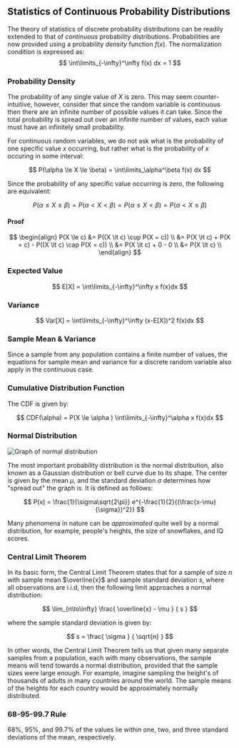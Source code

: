 ## Statistics of Continuous Probability Distributions
The theory of statistics of discrete probability distributions can be readily extended to that of _continuous_ probability distributions. Probabilities are now provided using a probability _density_ function $f(x)$. The normalization condition is expressed as:
$$ \int\limits_{-\infty}^\infty f(x) dx = 1 $$

### Probability Density
The probability of any single value of $X$ is zero. This may seem counter-intuitive, however, consider that since the random variable is continuous then there are an infinite number of possible values it can take. Since the total probability is spread out over an infinite number of values, each value must have an infinitely small probability.

For continuous random variables, we do not ask what is the probability of one specific value $x$ occurring, but rather what is the probability of $x$ occuring in some interval:

$$ P(\alpha \le X \le \beta) = \int\limits_\alpha^\beta f(x) dx $$

Since the probability of any specific value occurring is zero, the following are equivalent:

$$ P(\alpha \le X \le \beta) = P(\alpha \lt X \lt \beta) = P(\alpha \le X \lt \beta) = P(\alpha \lt X \le \beta)  $$

#### Proof

$$
\begin{align}
P(X \le c) &= P((X \lt c) \cup P(X = c)) \\
           &= P(X \lt c) + P(X = c) - P((X \lt c) \cap P(X = c)) \\
           &= P(X \lt c) + 0 - 0 \\
           &= P(X \lt c) \\
\end{align}
$$

### Expected Value


$$
    E[X] = \int\limits_{-\infty}^\infty x f(x)dx
$$

### Variance

$$
    Var[X] = \int\limits_{-\infty}^\infty (x-E[X])^2 f(x)dx
$$

### Sample Mean & Variance
Since a sample from any population contains a finite number of values, the equations for sample mean and variance for a discrete random variable also apply in the continuous case.

### Cumulative Distribution Function
The CDF is given by:

$$
    CDF(\alpha) = P(X \le \alpha )  \int\limits_{-\infty}^\alpha x f(x)dx
$$

### Normal Distribution

<img alt="Graph of normal distribution" src="https://upload.wikimedia.org/wikipedia/commons/thumb/8/8c/Standard_deviation_diagram.svg/1920px-Standard_deviation_diagram.svg.png"/>

The most important probability distribution is the normal distribution, also known as a Gaussian distribution or bell curve due to its shape. The center is given by the mean $\mu$, and the standard deviation $\sigma$ determines how "spread out" the graph is. It is defined as follows:

$$ P(x) = \frac{1}{\sigma\sqrt{2\pi}}  e^{-\frac{1}{2}{(\frac{x-\mu}{\sigma})^2}} $$

Many phenomena in nature can be _approximated_ quite well by a normal distribution, for example, people's heights, the size of snowflakes, and IQ scores.

### Central Limit Theorem
In its basic form, the Central Limit Theorem states that for a sample of size $n$ with sample mean $\overline{x}$ and sample standard deviation $s$, where all observations are i.i.d, then the following limit approaches a normal distribution:

$$
    \lim_{n\to\infty} \frac{ \overline{x} - \mu } { s }
$$

where the sample standard deviation is given by:

$$
    s = \frac{ \sigma } { \sqrt{n} }
$$

In other words, the Central Limit Theorem tells us that given many separate samples from a population, each with many observations, the sample means will tend towards a normal distribution, provided that the sample sizes were large enough. For example, imagine sampling the height's of thousands of adults in many countries around the world. The sample means of the heights for each country would be approximately normally distributed.

### 68-95-99.7 Rule
68%, 95%, and 99.7% of the values lie within one, two, and three standard deviations of the mean, respectively.